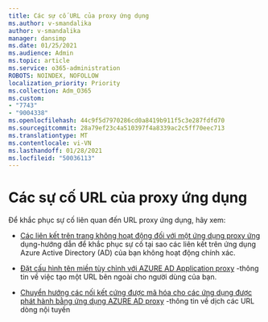 ```yaml
---
title: Các sự cố URL của proxy ứng dụng
ms.author: v-smandalika
author: v-smandalika
manager: dansimp
ms.date: 01/25/2021
ms.audience: Admin
ms.topic: article
ms.service: o365-administration
ROBOTS: NOINDEX, NOFOLLOW
localization_priority: Priority
ms.collection: Adm_O365
ms.custom:
- "7743"
- "9004338"
ms.openlocfilehash: 44c9f5d7970286cd0a8419b911f5c3e287fdfd70
ms.sourcegitcommit: 28a79ef23c4a510397f4a8339ac2c5ff70eec713
ms.translationtype: MT
ms.contentlocale: vi-VN
ms.lasthandoff: 01/28/2021
ms.locfileid: "50036113"
---
```

# <a name="application-proxy-url-issues"></a>Các sự cố URL của proxy ứng dụng

Để khắc phục sự cố liên quan đến URL proxy ứng dụng, hãy xem:

- [Các liên kết trên trang không hoạt động đối với một ứng dụng proxy ứng](https://docs.microsoft.com/azure/active-directory/manage-apps/application-proxy-page-links-broken-problem)  dụng-hướng dẫn để khắc phục sự cố tại sao các liên kết trên ứng dụng Azure Active Directory (AD) của bạn không hoạt động chính xác.

- [Đặt cấu hình tên miền tùy chỉnh với AZURE AD Application proxy](https://docs.microsoft.com/azure/active-directory/manage-apps/application-proxy-configure-custom-domain)  -thông tin về việc tạo một URL bên ngoài cho người dùng của bạn.

- [Chuyển hướng các nối kết cứng được mã hóa cho các ứng dụng được phát hành bằng ứng dụng AZURE AD proxy](https://docs.microsoft.com/azure/active-directory/manage-apps/application-proxy-configure-hard-coded-link-translation)  -thông tin về dịch các URL dòng nội tuyến

